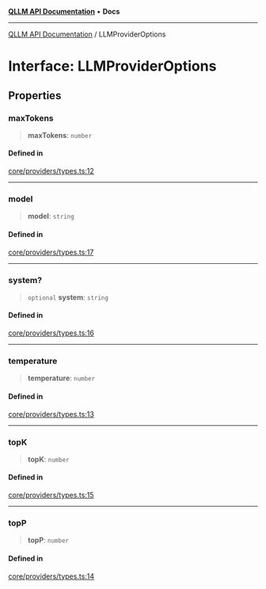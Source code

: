 [**QLLM API Documentation**](../README.md) • **Docs**

***

[QLLM API Documentation](../README.md) / LLMProviderOptions

# Interface: LLMProviderOptions

## Properties

### maxTokens

> **maxTokens**: `number`

#### Defined in

[core/providers/types.ts:12](https://github.com/YatchiYa/qllm/blob/c17ead74a8e7150bea6cf408fa2b104235926e7e/packages/qllm-lib/src/core/providers/types.ts#L12)

***

### model

> **model**: `string`

#### Defined in

[core/providers/types.ts:17](https://github.com/YatchiYa/qllm/blob/c17ead74a8e7150bea6cf408fa2b104235926e7e/packages/qllm-lib/src/core/providers/types.ts#L17)

***

### system?

> `optional` **system**: `string`

#### Defined in

[core/providers/types.ts:16](https://github.com/YatchiYa/qllm/blob/c17ead74a8e7150bea6cf408fa2b104235926e7e/packages/qllm-lib/src/core/providers/types.ts#L16)

***

### temperature

> **temperature**: `number`

#### Defined in

[core/providers/types.ts:13](https://github.com/YatchiYa/qllm/blob/c17ead74a8e7150bea6cf408fa2b104235926e7e/packages/qllm-lib/src/core/providers/types.ts#L13)

***

### topK

> **topK**: `number`

#### Defined in

[core/providers/types.ts:15](https://github.com/YatchiYa/qllm/blob/c17ead74a8e7150bea6cf408fa2b104235926e7e/packages/qllm-lib/src/core/providers/types.ts#L15)

***

### topP

> **topP**: `number`

#### Defined in

[core/providers/types.ts:14](https://github.com/YatchiYa/qllm/blob/c17ead74a8e7150bea6cf408fa2b104235926e7e/packages/qllm-lib/src/core/providers/types.ts#L14)
